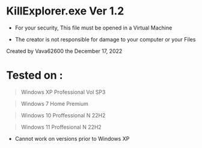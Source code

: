 # KillExplorer.exe Ver 1.2  #
 - For your security, This file must be opened in a Virtual Machine 
 
 - The creator is not responsible for damage to your computer or your Files 


 Created by Vava62600 the December 17, 2022 


# Tested on : #

 > Windows XP Professional Vol SP3 

 > Windows 7 Home Premium 

 > Windows 10 Proffessional N 22H2 

 > Windows 11 Proffesional N 22H2 

- Cannot work on versions prior to Windows XP
